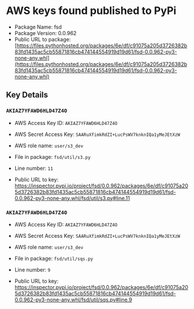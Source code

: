 # AWS keys found published to PyPi

* Package Name: fsd
* Package Version: 0.0.962
* Public URL to package: [https://files.pythonhosted.org/packages/6e/df/c91075a205d3726382b83fd1435ac5cb55871816cb474144554919d19d61/fsd-0.0.962-py3-none-any.whl](https://files.pythonhosted.org/packages/6e/df/c91075a205d3726382b83fd1435ac5cb55871816cb474144554919d19d61/fsd-0.0.962-py3-none-any.whl)

## Key Details

### `AKIAZ7YFAWD6HLD47Z4O`

* AWS Access Key ID: `AKIAZ7YFAWD6HLD47Z4O`
* AWS Secret Access Key: `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` 
* AWS role name: `user/s3_dev`
* File in package: `fsd/util/s3.py`
* Line number: `11`

* Public URL to key: https://inspector.pypi.io/project/fsd/0.0.962/packages/6e/df/c91075a205d3726382b83fd1435ac5cb55871816cb474144554919d19d61/fsd-0.0.962-py3-none-any.whl/fsd/util/s3.py#line.11



### `AKIAZ7YFAWD6HLD47Z4O`

* AWS Access Key ID: `AKIAZ7YFAWD6HLD47Z4O`
* AWS Secret Access Key: `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` 
* AWS role name: `user/s3_dev`
* File in package: `fsd/util/sqs.py`
* Line number: `9`

* Public URL to key: https://inspector.pypi.io/project/fsd/0.0.962/packages/6e/df/c91075a205d3726382b83fd1435ac5cb55871816cb474144554919d19d61/fsd-0.0.962-py3-none-any.whl/fsd/util/sqs.py#line.9


